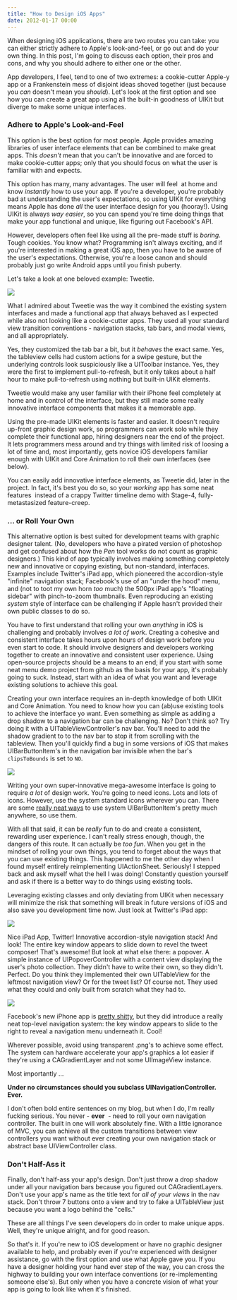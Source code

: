 ```yaml
---
title: "How to Design iOS Apps"
date: 2012-01-17 00:00
---
```


When designing iOS applications, there are two routes you can take: you can either strictly adhere to Apple's look-and-feel, or go out and do your own thing. In this post, I'm going to discuss each option, their pros and cons, and why you should adhere to either one or the other.

App developers, I feel, tend to one of two extremes: a cookie-cutter Apple-y app or a Frankenstein mess of disjoint ideas shoved together (just because you _can_&nbsp;doesn't mean you _should_). Let's look at the first option and see how you can create a great app using all the built-in goodness of UIKit but diverge to make some unique interfaces.

### Adhere to Apple's Look-and-Feel

This option is the best option for most people. Apple provides amazing libraries of user interface elements that can be combined to make great apps. This _doesn't_&nbsp;mean that you can't be innovative and are forced to make cookie-cutter apps; only that you should focus on what the user is familiar with and expects.

This option has many, many advantages. The user will feel &nbsp;at home and know _instantly_&nbsp;how to use your app. If you're a developer, you're probably bad at understanding the user's expectations, so using UIKit for everything means Apple has done _all_&nbsp;the user interface design for you (hooray!). Using UIKit is always _way easier_, so you can spend you're time doing things that make your app functional and unique, like figuring out Facebook's API.

However, developers often feel like using all the pre-made stuff is _boring_. Tough cookies. You know what? Programming isn't always exciting, and if you're interested in making a great iOS app, then you have to be aware of the user's expectations. Otherwise, you're a loose canon and should probably just go write Android apps until you finish puberty.

Let's take a look at one beloved example: Tweetie.

 ![](/img/import/blog/2012/01/how-to-design-ios-apps/1D269448944548D3B62E9F710C1FA66F.jpg)

What I admired about Tweetie was the way it combined the existing system interfaces and made a functional app that always behaved as I expected while also not looking like a cookie-cutter apps. They used all your standard view transition conventions - navigation stacks, tab bars, and modal views, and all appropriately.

Yes, they customized the tab bar a bit, but it _behaves_ the exact same. Yes, the tableview cells had custom actions for a swipe gesture, but the underlying controls look suspiciously like a UIToolbar instance. Yes, they were the first to implement pull-to-refresh, but it only takes about a half hour to make pull-to-refresh using nothing but built-in UIKit elements.

Tweetie would make any user familiar with their iPhone feel completely at home and in control of the interface, but they still made some really innovative interface components that makes it a memorable app.

Using the pre-made UIKit elements is faster and easier. It doesn't require up-front graphic design work, so programmers can work solo while they complete their functional app, hiring designers near the end of the project. It lets programmers mess around and try things with limited risk of loosing a lot of time and, most importantly, gets novice iOS developers familiar enough with UIKit and Core Animation to roll their own interfaces (see below).

You can easily add innovative interface elements, as Tweetie did, later in the project. In fact, it's best you do so, so your _working_ app has some neat features &nbsp;instead of a crappy Twitter timeline demo with Stage-4, fully-metastasized&nbsp;feature-creep.

### ... or Roll Your Own

This alternative option is best suited for development teams with graphic designer talent. (No, developers who have a pirated version of photoshop and get confused about how the _Pen_&nbsp;tool works do not count as graphic designers.) This kind of app typically involves making something completely new and innovative or copying existing, but non-standard, interfaces. Examples include Twitter's iPad app, which pioneered the&nbsp;accordion-style "infinite" navigation stack; Facebook's use of an "under the hood" menu, and (not to toot my own horn _too_ much) the 500px iPad app's "floating sidebar" with pinch-to-zoom thumbnails. Even reproducing an existing _system_ style of interface can be challenging if Apple hasn't provided their own public classes to do so.

You have to first&nbsp;understand that rolling your own _anything_&nbsp;in iOS is challenging and probably involves _a lot of work_. Creating a cohesive and consistent interface takes hours upon hours of design work before you even start to code. It should involve designers and developers working together to create an innovative and consistent user experience. Using open-source projects should be a means to an end; if you start with some neat menu demo project from github as the basis for your app, it's probably going to suck. Instead, start with an idea of what you want and leverage existing solutions to achieve this goal.

Creating your own interface requires an in-depth knowledge of both UIKit and Core Animation. You need to know how you can (ab)use existing tools to achieve the interface yo want. Even something as simple as adding a drop shadow to a navigation bar can be challenging. No? Don't think so? Try doing it with a UITableViewController's nav bar. You'll need to add the shadow gradient to to the nav bar to stop it from scrolling with the tableview. Then you'll quickly find a bug in some versions of iOS that makes UIBarButtonItem's in the navigation bar invisible when the bar's `clipsToBounds` is set to `NO`.

 ![](/img/import/blog/2012/01/how-to-design-ios-apps/70B13B2E093641B085650FEC9ADA7989.jpg)

Writing your own super-innovative mega-awesome interface is going to require _a lot_&nbsp;of design work. You're going to need icons. Lots and lots of icons. However, use the system standard icons wherever you can. There are some [really neat ways](https://github.com/0xced/UIKit-Artwork-Extractor) to use system UIBarButtonItem's pretty much anywhere, so use them.

With all that said, it can be _really_ fun to do and create a consistent, rewarding user experience. I can't really stress enough, though, the dangers of this route. It can actually be _too fun_. When you get in the mindset of rolling your own things, you tend to forget about the ways that you can use existing things. This happened to me the other day when I found myself entirely reimplementing UIActionSheet. Seriously! I stepped back and ask myself what the hell I was doing! Constantly question yourself and ask if there is a better way to do things using existing tools.

Leveraging existing classes and only deviating from UIKit when necessary will minimize the risk that something will break in future versions of iOS and also save you development time now. Just look at Twitter's iPad app:

 ![](/img/import/blog/2012/01/how-to-design-ios-apps/18AC87408126482D94798A2BBB6A3920.jpg)

Nice iPad App, Twitter! Innovative accordion-style navigation stack! And look! The entire key window appears to slide down to revel the tweet composer! That's awesome! But look at what else there: a popover. A simple instance of UIPopoverController with a content view displaying the user's photo collection. They didn't have to write their own, so they didn't. Perfect. Do you think they implemented their own UITableView for the leftmost navigation view? Or for the tweet list? Of course not. They used what they could and only built from scratch what they had to.

 ![](/img/import/blog/2012/01/how-to-design-ios-apps/95F2C6064EC6481DAF6303862EE38C32.png)

Facebook's new iPhone app is [pretty shitty](/blog/new-facebook-iphone-app/), but they did introduce a really neat top-level navigation system: the key window appears to slide to the right to reveal a navigation menu underneath it. Cool!

Wherever possible, avoid using transparent .png's to achieve some effect. The system can hardware accelerate your app's graphics a lot easier if they're using a CAGradientLayer and not some UIImageView instance.

Most importantly ...

**Under no circumstances should you subclass UINavigationController. Ever.**

I don't often bold entire sentences on my blog, but when I do, I'm really fucking serious. You never - **ever** &nbsp;- need to roll your own navigation controller. The built in one will work absolutely fine. With a little ignorance of MVC, you can achieve all the custom transitions between view controllers you want without ever creating your own navigation stack or abstract base UIViewController class.

### Don't Half-Ass it

Finally, don't half-ass your app's design. Don't just throw a drop shadow under all your navigation bars because you figured out CAGradientLayers. Don't use your app's name as the title text for _all of your views_&nbsp;in the nav stack. Don't throw 7 buttons onto a view and try to fake a UITableView just because you want a logo behind the "cells."

These are all things I've seen developers do in order to make unique apps. Well, they're unique alright, and for good reason.

So that's it. If you're new to iOS development or have no graphic designer available to help, and probably even if you're experienced with designer assistance, go with the first option and use what Apple gave you. If you have a designer holding your hand ever step of the way, you can cross the highway to building your own interface conventions (or re-implementing someone else's). But only when you have a concrete vision of what your app is going to look like when it's finished.

<!-- more -->
